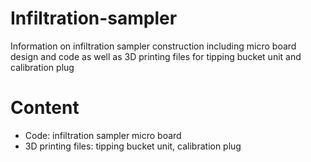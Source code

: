 # Infiltration-sampler
Information on infiltration sampler construction including micro board design and code as well as 3D printing files for tipping bucket unit and calibration plug

# Content
- Code: infiltration sampler micro board
- 3D printing files: tipping bucket unit, calibration plug
